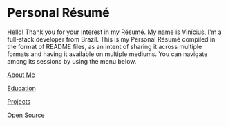 # Personal Résumé

Hello! Thank you for your interest in my Résumé. My name is Vinícius, I'm a full-stack developer from Brazil. This is my Personal Résumé compiled in the format of README files, as an intent of sharing it across multiple formats and having it available on multiple mediums. You can navigate among its sessions by using the menu below.

[About Me](https://github.com/viniciusarre/resume/blog/master/AboutMe.md)

[Education](https://github.com/viniciusarre/resume/blog/master/Education.md)

[Projects](https://github.com/viniciusarre/resume/blog/master/Projects.md)

[Open Source](https://github.com/viniciusarre/resume/blog/master/Education.md)
